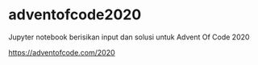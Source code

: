 # adventofcode2020

Jupyter notebook berisikan input dan solusi untuk Advent Of Code 2020

https://adventofcode.com/2020
